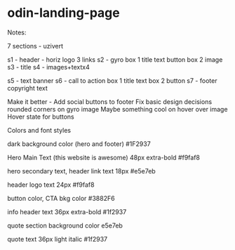 # odin-landing-page

Notes:

7 sections - uzivert

s1 - header - horiz
    logo
    3 links
s2 - gyro
    box 1
        title
        text
        button
    box 2
        image
s3 - title
s4 - images+textx4

s5 - text banner
s6 - call to action
    box 1
        title
        text
    box 2
        button
s7 - footer
    copyright text

Make it better - 
Add social buttons to footer
Fix basic design decisions
rounded corners on gyro image
Maybe something cool on hover over image
Hover state for buttons

Colors and font styles

dark background color (hero and footer)
#1F2937

Hero Main Text (this website is awesome)
48px extra-bold #f9faf8

hero secondary text, header link text
18px #e5e7eb

header logo text
24px #f9faf8

button color, CTA bkg color
#3882F6

info header text
36px extra-bold #1f2937

quote section background color
e5e7eb

quote text
36px light italic #1f2937
